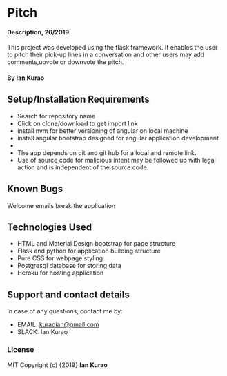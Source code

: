 # Pitch

#### Description, 26/2019

This project was developed using the flask framework. It enables the user to pitch their pick-up lines in a conversation and other users may add comments,upvote or downvote the pitch.

#### By **Ian Kurao**



## Setup/Installation Requirements

-   Search for repository name
-   Click on clone/download to get import link
-   install nvm for better versioning of angular on local machine
-   install angular bootstrap designed for angular application development.
-   
-   The app depends on git and git hub for a local and remote link.
-   Use of source code for malicious intent may be followed up with legal action and is independent of the source code.
## Known Bugs

Welcome emails break the application

## Technologies Used

-   HTML and Material Design bootstrap for page structure
-   Flask and python for application building structure
-   Pure CSS for webpage styling
-   Postgresql database for storing data
-   Heroku for hosting application

## Support and contact details

In case of any questions, contact me by:

-   EMAIL: kuraoian@gmail.com
-   SLACK: Ian Kurao

### License

MIT Copyright (c) {2019} **Ian Kurao**